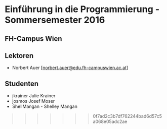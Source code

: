 # Einführung in die Programmierung - Sommersemester 2016
## FH-Campus Wien 

## Lektoren
+ Norbert Auer [norbert.auer@edu.fh-campuswien.ac.at]

## Studenten
+ jkrainer Julie Krainer
+ josmos Josef Moser
+ ShellMangan - Shelley Mangan
>>>>>>> 0f7ad2c3b7df762244bad6d57c5a068e05adc2ae
